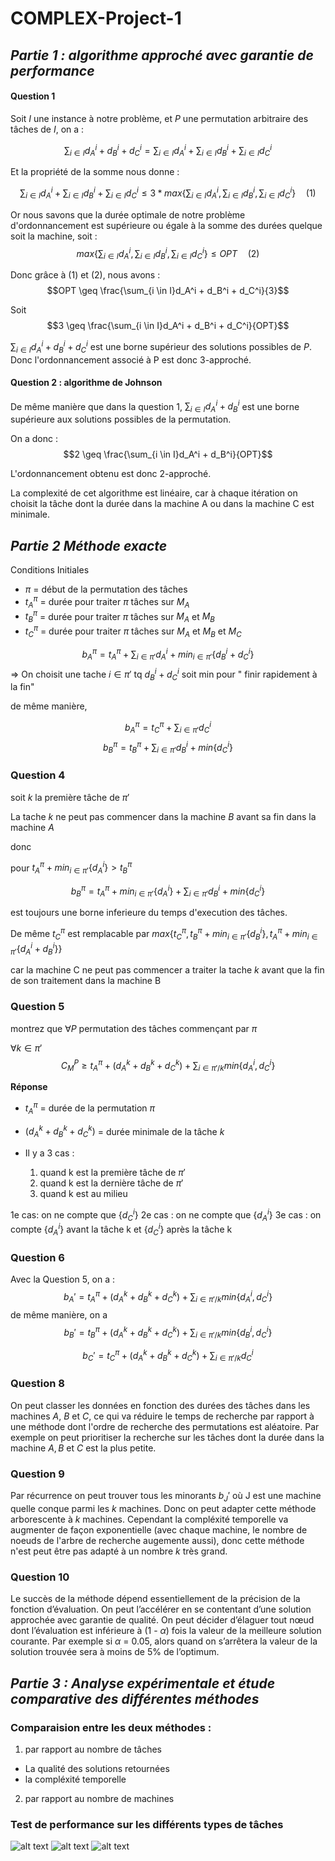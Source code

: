 # COMPLEX-Project-1

## *Partie 1 : algorithme approché avec garantie de performance*

#### Question 1
Soit $I$ une instance à notre problème, et $P$ une permutation arbitraire des tâches de $I$, on a :


$$\sum_{i \in I}d_A^i + d_B^i + d_C^i = \sum_{i \in I}d_A^i + \sum_{i \in I}d_B^i + \sum_{i \in I}d_C^i$$

Et la propriété de la somme nous donne :

$$\sum_{i \in I}d_A^i + \sum_{i \in I}d_B^i + \sum_{i \in I}d_C^i \leq 3*max\{\sum_{i \in I}d_A^i, \sum_{i \in I}d_B^i, \sum_{i \in I}d_C^i\} \quad (1)$$

Or nous savons que  la durée optimale de notre problème d'ordonnancement est supérieure ou égale à la somme des durées quelque soit la machine, soit :
$$max\{\sum_{i \in I}d_A^i, \sum_{i \in I}d_B^i, \sum_{i \in I}d_C^i\} \leq OPT \quad (2)$$

Donc grâce à $(1)$ et $(2)$, nous avons :
$$OPT \geq \frac{\sum_{i \in I}d_A^i + d_B^i + d_C^i}{3}$$

Soit  
$$3 \geq \frac{\sum_{i \in I}d_A^i + d_B^i + d_C^i}{OPT}$$

$\sum_{i \in I}d_A^i + d_B^i + d_C^i$ est une borne supérieur des solutions possibles de $P$.
Donc l'ordonnancement associé à P est donc 3-approché.

#### Question 2 : algorithme de Johnson

De même manière que dans la question 1, $\sum_{i \in I}d_A^i + d_B^i$ est une borne supérieure aux solutions possibles de la permutation.

On a donc :
$$2 \geq \frac{\sum_{i \in I}d_A^i + d_B^i}{OPT}$$

L'ordonnancement obtenu est donc 2-approché.

La complexité de cet algorithme est linéaire, car à chaque itération on choisit la tâche dont la durée dans la machine A ou dans la machine C est minimale.


## *Partie 2 Méthode exacte*

Conditions Initiales

- $\pi$ = début de la permutation des tâches
- $t_A^\pi$  = durée pour traiter $\pi$ tâches sur $M_A$
- $t_B^\pi$ = durée pour traiter $\pi$ tâches sur $M_A$ et $M_B$
- $t_C^\pi$ = durée pour traiter $\pi$ tâches sur $M_A$ et $M_B$ et $M_C$

$$ b_A^\pi = t_A^\pi + \sum_{i \in \pi' }d_A^i + min_{i \in \pi'}\{d_B^i + d_C^i\} $$
$\Rightarrow$ On choisit une tache $i \in \pi'$ tq  $d_B^i + d_C^i$ soit min pour " finir rapidement à la fin"

de même manière,

$$b_A^\pi = t_C^\pi + \sum_{ i \in \pi'}d_C^i $$
$$b_B^\pi = t_B^\pi + \sum_{i \in \pi'}d_B^i + min\{d_C^i\}$$

### Question 4

soit $k$ la première tâche de $\pi'$

La tache $k$ ne peut pas commencer dans la machine $B$ avant sa fin dans la machine $A$

donc

pour $t_A^\pi + min_{i \in \pi'} \{d_A^i\} > t_B^\pi$

$$b_B^\pi = t_A^\pi + min_{i \in\pi'} \{d_A^i\}  + \sum_{i \in \pi'}d_B^i + min\{d_C^i\}$$

est toujours une borne inferieure du temps d'execution des tâches.

De même $t_C^\pi$ est remplacable par $max \{t_C^\pi ,t_B^\pi + min_{i \in \pi'}\{d_B^i\}, t_A^\pi +min_{i \in \pi'}\{d_A^i + d_B^i\}\}$

car la machine C ne peut pas commencer a traiter la tache $k$ avant que la fin de son traitement dans la machine B



### Question 5

montrez que $\forall P$ permutation des tâches commençant par $\pi$

$\forall k\in \pi'$
$$ C_M^P \geq t_A^\pi + (d_A^k+d_B^k+d_C^k) + \sum_{i \in \pi' /k}min\{d_A^i,d_C^i\} $$

**Réponse**

- $t_A^\pi$ = durée de la permutation $\pi$
- $(d_A^k+d_B^k+d_C^k)$ = durée minimale de la tâche $k$

- Il y a 3 cas :
  1. quand k est la première tâche de $\pi'$
  2. quand k est la dernière tâche de $\pi'$
  3. quand k est au milieu

1e cas: on ne compte que $\{d_C^i\}$
2e cas : on ne compte que $\{d_A^i\}$
3e cas : on compte $\{d_A^i\}$ avant la tâche k et $\{d_C^i\}$ après la tâche k

### Question 6

Avec la Question 5, on a :
$$ b_A' = t_A^\pi + (d_A^k+d_B^k+d_C^k) + \sum_{i \in \pi' /k}min\{d_A^i,d_C^i\} $$
de même manière, on a
$$ b_B' = t_B^\pi + (d_A^k+d_B^k+d_C^k) + \sum_{i \in \pi' /k}min\{d_B^i,d_C^i\} $$

$$ b_C' = t_C^\pi + (d_A^k+d_B^k+d_C^k) + \sum_{i \in \pi' /k } d_C^i $$


### Question 8

On peut classer les données en fonction des durées des tâches dans les machines $A$, $B$ et $C$, ce qui va réduire le temps de recherche par rapport à une méthode dont l'ordre de recherche des permutations est aléatoire. Par exemple on peut prioritiser la recherche sur les tâches dont la durée dans la machine $A,B$ et $C$ est la plus petite.

### Question 9
Par récurrence on peut trouver tous les minorants $b_J'$ où J est une machine quelle conque parmi les $k$ machines. Donc on peut adapter cette méthode arborescente à $k$ machines. Cependant la compléxité temporelle va augmenter de façon exponentielle (avec chaque machine, le nombre de noeuds de l'arbre de recherche augemente aussi), donc cette méthode n'est peut être pas adapté à un nombre $k$ très grand.

### Question 10

Le succès de la méthode dépend essentiellement de la précision de la fonction d’évaluation.
On peut l’accélérer en se contentant d’une solution approchée avec garantie de qualité. On peut décider d’élaguer tout nœud dont l’évaluation est inférieure à (1 - $\alpha$) fois la valeur de la meilleure solution courante.
Par exemple si $\alpha$ = 0.05, alors quand on s’arrêtera la valeur de la solution trouvée sera à moins de 5% de l’optimum.



## *Partie 3 : Analyse expérimentale et étude comparative des différentes méthodes*

### Comparaision entre les deux méthodes :


1. par rapport au nombre de tâches
+ La qualité des solutions retournées
+ la compléxité temporelle

2. par rapport au nombre de machines


### Test de performance sur les différents types de tâches

![alt text](./arbre_20_3_b1_a4.png "Performances de l'algorithme arborescent")
![alt text](./john_20_3.png "Performances de l'algorithme approchée (Johnson)")
![alt text](./john_50_3.png "Performances de l'algorithme approchée (Johnson)")

